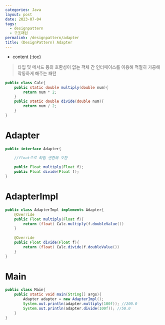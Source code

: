 ```yaml
---
categories: Java
layout: post
date: 2023-07-04
tags:
  - designpattern
  - 구조패턴
permalink: /designpattern/adapter
title: (DesignPattern) Adapter
---
```

* content
{:toc}

> 타입 및 메서드 등의 호환성이 없는 객체 간 인터페이스를 이용해 적절히 가공해 작동하게 해주는 패턴





```java
public class Calc{
	public static double multiply(double num){
		return num * 2;
	}
	public static double divide(double num){
		return num / 2; 
	}
}
```

# Adapter
```java 
public interface Adapter{

	//float으로 타입 변환해 호환
	
	public Float multiply(Float f);
	public Float divide(Float f);
}
```
# AdapterImpl
```java
public class AdapterImpl implements Adapter{
	@Override
	public Float multiply(Float f){
		return (float) Calc.multiply(f.doubleValue())
	}
	
	@Override
	public Float divide(Float f){
		return (float) Calc.divide(f.doubleValue())
	}
}
```
# Main
```java
public class Main{
	public static void main(String[] args){
		Adapter adapter = new AdapterImpl();
		System.out.println(adapter.multiply(100f)); //200.0
		System.out.println(adapter.divide(100f)); //50.0
	}
}
```







